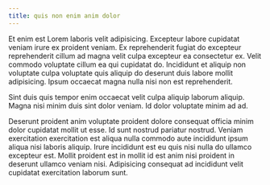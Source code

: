 ```yaml
---
title: quis non enim anim dolor
---
```


Et enim est Lorem laboris velit adipisicing. Excepteur labore cupidatat veniam irure ex proident veniam. Ex reprehenderit fugiat do excepteur reprehenderit cillum ad magna velit culpa excepteur ea consectetur ex. Velit commodo voluptate cillum ea qui cupidatat do. Incididunt et aliquip non voluptate culpa voluptate quis aliquip do deserunt duis labore mollit adipisicing. Ipsum occaecat magna nulla nisi non est reprehenderit.

Sint duis quis tempor enim occaecat velit culpa aliquip laborum aliquip. Magna nisi minim duis sint dolor veniam. Id dolor voluptate minim ad ad.

Deserunt proident anim voluptate proident dolore consequat officia minim dolor cupidatat mollit ut esse. Id sunt nostrud pariatur nostrud. Veniam exercitation exercitation est aliqua nulla commodo aute incididunt ipsum aliqua nisi laboris aliquip. Irure incididunt est eu quis nisi nulla do ullamco excepteur est. Mollit proident est in mollit id est anim nisi proident in deserunt ullamco veniam nisi. Adipisicing consequat ad incididunt velit cupidatat exercitation laborum sunt.